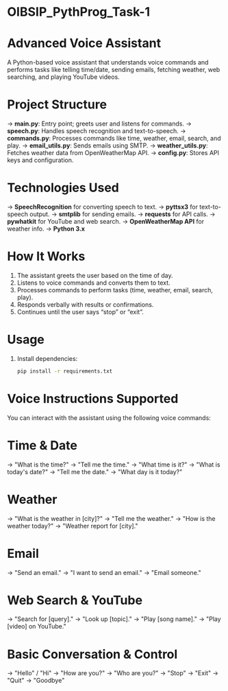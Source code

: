 # OIBSIP_PythProg_Task-1
# Advanced Voice Assistant

A Python-based voice assistant that understands voice commands and performs tasks like telling time/date, sending emails, fetching weather, web searching, and playing YouTube videos.

# Project Structure

-> **main.py**: Entry point; greets user and listens for commands.
-> **speech.py**: Handles speech recognition and text-to-speech.
-> **commands.py**: Processes commands like time, weather, email, search, and play.
-> **email_utils.py**: Sends emails using SMTP.
-> **weather_utils.py**: Fetches weather data from OpenWeatherMap API.
-> **config.py**: Stores API keys and configuration.

# Technologies Used

-> **SpeechRecognition** for converting speech to text.
-> **pyttsx3** for text-to-speech output.
-> **smtplib** for sending emails.
-> **requests** for API calls.
-> **pywhatkit** for YouTube and web search.
-> **OpenWeatherMap API** for weather info.
-> **Python 3.x**

# How It Works

1. The assistant greets the user based on the time of day.
2. Listens to voice commands and converts them to text.
3. Processes commands to perform tasks (time, weather, email, search, play).
4. Responds verbally with results or confirmations.
5. Continues until the user says “stop” or “exit”.

# Usage

1. Install dependencies:

   ```bash
   pip install -r requirements.txt

# Voice Instructions Supported

You can interact with the assistant using the following voice commands:

# Time & Date
-> "What is the time?"
-> "Tell me the time."
-> "What time is it?"
-> "What is today's date?"
-> "Tell me the date."
-> "What day is it today?"

# Weather
-> "What is the weather in [city]?"
-> "Tell me the weather."
-> "How is the weather today?"
-> "Weather report for [city]."

# Email
-> "Send an email."
-> "I want to send an email."
-> "Email someone."

# Web Search & YouTube
-> "Search for [query]."
-> "Look up [topic]."
-> "Play [song name]."
-> "Play [video] on YouTube."

# Basic Conversation & Control
-> "Hello" / "Hi"
-> "How are you?"
-> "Who are you?"
-> "Stop"
-> "Exit"
-> "Quit"
-> "Goodbye"

